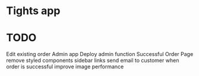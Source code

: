 # Tights app
# TODO
Edit existing order
Admin app
Deploy admin function
Successful Order Page
remove styled components
sidebar links
send email to customer when order is successful
improve image performance